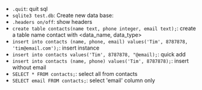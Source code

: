 * ```.quit```: quit sql
* ```sqlite3 test.db```: Create new data base:
* ```.headers on/off```: show headers
* ```create table contacts(name text, phone integer, email text);```: create a table name contact with <data_name, data_type>
* ```insert into contacts (name, phone, email) values('Tim', 8787878, 'tim@email.com');```: insert instance
* ```insert into contacts values('Tim', 8787878, "@email);```: quick add 
* ```insert into contacts (name, phone) values('Tim', 8787878);```: insert without email
* ```SELECT * FROM contacts;```: select all from contacts
* ```SELECT email FROM contacts;```: select 'email' column only
